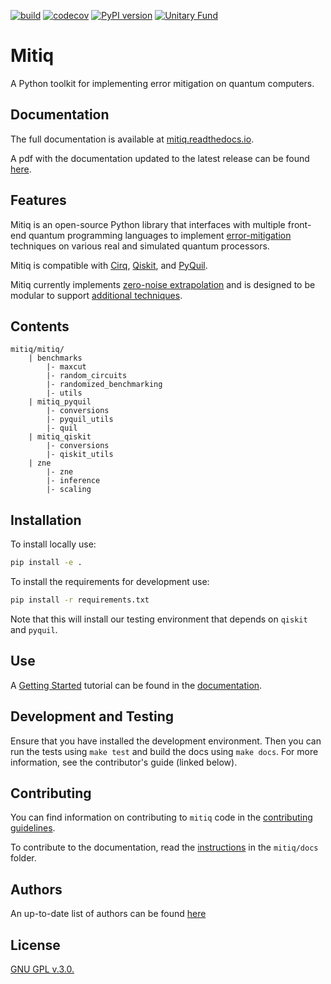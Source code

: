 [![build](https://github.com/unitaryfund/mitiq/workflows/build/badge.svg)](https://github.com/unitaryfund/mitiq/actions)
[![codecov](https://codecov.io/gh/unitaryfund/mitiq/branch/master/graph/badge.svg)](https://codecov.io/gh/unitaryfund/mitiq)
[![PyPI version](https://badge.fury.io/py/mitiq.svg)](https://badge.fury.io/py/mitiq)
[![Unitary Fund](https://img.shields.io/badge/Supported%20By-UNITARY%20FUND-brightgreen.svg?style=for-the-badge)](http://unitary.fund)


# Mitiq
A Python toolkit for implementing error mitigation on quantum computers.

## Documentation
The full documentation is available at [mitiq.readthedocs.io](https://mitiq.readthedocs.io).

A pdf with the documentation updated to the latest release can be found
[here](docs/pdf/).

## Features
Mitiq  is  an  open-source Python library that interfaces with multiple front-end quantum programming languages to implement 
[error-mitigation](https://mitiq.readthedocs.io/en/latest/guide/guide_06-error-mitigation.html) techniques
on various real and simulated quantum  processors.

Mitiq is compatible with [Cirq](https://github.com/quantumlib/Cirq), [Qiskit](https://github.com/Qiskit), and [PyQuil](https://github.com/rigetti/pyquil).  

Mitiq currently implements [zero-noise extrapolation](https://mitiq.readthedocs.io/en/latest/guide/guide_06-error-mitigation.html#zero-noise-extrapolation) and is designed to be modular to support [additional techniques](https://github.com/unitaryfund/mitiq/wiki).

## Contents
```
mitiq/mitiq/
    | benchmarks
        |- maxcut
        |- random_circuits
        |- randomized_benchmarking
        |- utils
    | mitiq_pyquil
        |- conversions
    	|- pyquil_utils
        |- quil
    | mitiq_qiskit
    	|- conversions
    	|- qiskit_utils
    | zne
        |- zne
        |- inference
        |- scaling
```
## Installation

To install locally use:

```bash
pip install -e .
```

To install the requirements for development use:

```bash
pip install -r requirements.txt
```

Note that this will install our testing environment that depends
on `qiskit` and `pyquil`.

## Use
A [Getting Started](https://mitiq.readthedocs.io/en/latest/guide/guide_02-getting-started.html)
tutorial can be found in the [documentation](https://mitiq.readthedocs.io).


## Development and Testing

Ensure that you have installed the development environment. Then you can run
the tests using `make test` and build the docs using `make docs`. For more
information, see the contributor's guide (linked below).

## Contributing
You can find information on contributing to `mitiq` code in the [contributing guidelines](CONTRIBUTING.md).

To contribute to the documentation, read the
[instructions](docs/README-docs.md) in the `mitiq/docs` folder.


## Authors
An up-to-date list of authors can be found
[here](https://github.com/unitaryfund/mitiq/graphs/contributors)

## License
[GNU GPL v.3.0.](LICENSE)
